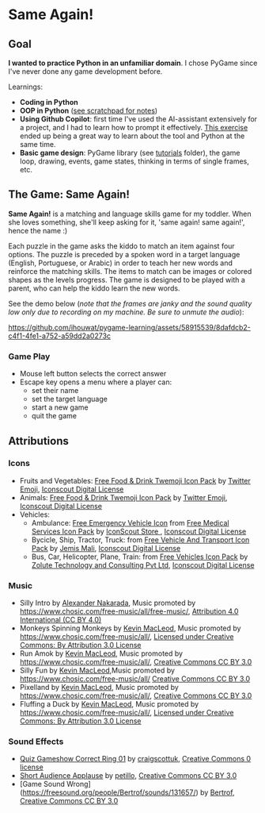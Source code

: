 # Same Again!

## Goal
**I wanted to practice Python in an unfamiliar domain**. I chose PyGame since I've never done any game development before.

Learnings:
* **Coding in Python**
* **OOP in Python** ([see scratchpad for notes](/scratchpad.md))
* **Using Github Copilot**: first time I've used the AI-assistant extensively for a project, and I had to learn how to prompt it effectively. [This exercise](/tutorials/github-copilot-chat.json) ended up being a great way to learn about the tool and Python at the same time.
* **Basic game design**: PyGame library (see [tutorials](/tutorials/) folder), the game loop, drawing, events, game states, thinking in terms of single frames, etc.

## The Game: Same Again!
**Same Again!** is a matching and language skills game for my toddler. When she loves something, she'll keep asking for it, 'same again! same again!', hence the name :)

Each puzzle in the game asks the kiddo to match an item against four options. The puzzle is preceded by a spoken word in a target language (English, Portuguese, or Arabic) in order to teach her new words and reinforce the matching skills. The items to match can be images or colored shapes as the levels progress. The game is designed to be played with a parent, who can help the kiddo learn the new words.

See the demo below (*note that the frames are janky and the sound quality low only due to recording on my machine. Be sure to unmute the audio*):

https://github.com/ihouwat/pygame-learning/assets/58915539/8dafdcb2-c4f1-4fe1-a752-a59dd2a0273c

### Game Play
* Mouse left button selects the correct answer
* Escape key opens a menu where a player can:
	* set their name
	* set the target language
	* start a new game
	* quit the game

## Attributions
### Icons
* Fruits and Vegetables: [Free Food & Drink Twemoji Icon Pack](https://iconscout.com/free-icon-pack/food-drink) by [Twitter Emoji](https://iconscout.com/contributors/twitter-inc/icons), [Iconscout Digital License](https://iconscout.com/licenses#iconscout)
* Animals: [Free Food & Drink Twemoji Icon Pack](https://iconscout.com/free-icon-pack/animal-and-nature) by [Twitter Emoji](https://iconscout.com/contributors/twitter-inc/icons), [Iconscout Digital License](https://iconscout.com/licenses#iconscout)
* Vehicles:
	* Ambulance: [Free Emergency Vehicle Icon](https://iconscout.com/free-icon/emergency-vehicle-1901819) from [Free Medical Services Icon Pack](https://iconscout.com/free-icon-pack/medical-services-1) by [IconScout Store
](https://iconscout.com/contributors/iconscout/icons), [Iconscout Digital License](https://iconscout.com/licenses#iconscout)
	* Bycicle, Ship, Tractor, Truck: from [Free Vehicle And Transport Icon Pack](https://iconscout.com/free-icon-pack/vehicle-and-transport) by [Jemis Mali](https://iconscout.com/contributors/jemismali/icons), [Iconscout Digital License](https://iconscout.com/licenses#iconscout)
	* Bus, Car, Helicopter, Plane, Train: from [Free Vehicles Icon Pack](https://iconscout.com/free-icon-pack/vehicles-22) by [Zolute Technology and Consulting Pvt Ltd](https://iconscout.com/contributors/zolute/icons), [Iconscout Digital License](https://iconscout.com/licenses#iconscout)

### Music
* Silly Intro by [Alexander Nakarada](https://creatorchords.com), Music promoted by https://www.chosic.com/free-music/all/free-music/, [Attribution 4.0 International (CC BY 4.0)](https://creativecommons.org/licenses/by/4.0/)
*  Monkeys Spinning Monkeys by [Kevin MacLeod](incompetech.com), Music promoted by https://www.chosic.com/free-music/all/, [Licensed under Creative Commons: By Attribution 3.0 License](http://creativecommons.org/licenses/by/3.0/)
*  Run Amok by [Kevin MacLeod](https://incompetech.com/), Music promoted by https://www.chosic.com/free-music/all/, [Creative Commons CC BY 3.0](https://creativecommons.org/licenses/by/3.0/)
* Silly Fun by [Kevin MacLeod](https://incompetech.com/),Music promoted by https://www.chosic.com/free-music/all/
[Creative Commons CC BY 3.0](https://creativecommons.org/licenses/by/3.0/)
* Pixelland by [Kevin MacLeod](https://incompetech.com/), Music promoted by https://www.chosic.com/free-music/all/, [Creative Commons CC BY 3.0](https://creativecommons.org/licenses/by/3.0/)
* Fluffing a Duck by [Kevin MacLeod](https://incompetech.com/), Music promoted by https://www.chosic.com/free-music/all/, [Licensed under Creative Commons: By Attribution 3.0 License](http://creativecommons.org/licenses/by/3.0/)

### Sound Effects
* [Quiz Gameshow Correct Ring 01](https://freesound.org/people/craigscottuk/sounds/644953/) by [craigscottuk](https://freesound.org/people/craigscottuk/), [Creative Commons 0 license](https://creativecommons.org/publicdomain/zero/1.0/)
* [Short Audience Applause](https://freesound.org/people/petillo/sounds/178610/) by [petillo](https://freesound.org/people/petillo/), [Creative Commons CC BY 3.0](https://creativecommons.org/licenses/by/3.0/)
* [Game Sound Wrong] (https://freesound.org/people/Bertrof/sounds/131657/) by [Bertrof](https://freesound.org/people/Bertrof/), [Creative Commons CC BY 3.0](https://creativecommons.org/licenses/by/3.0/)
